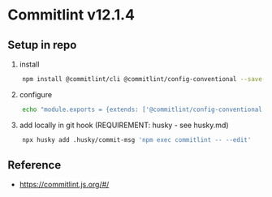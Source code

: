 # Commitlint v12.1.4

## Setup in repo

1. install

```bash
	npm install @commitlint/cli @commitlint/config-conventional --save-dev
```

2. configure

```bash
	echo "module.exports = {extends: ['@commitlint/config-conventional']}" > commitlint.config.js
```

3. add locally in git hook (REQUIREMENT: husky - see husky.md)

```bash
	npx husky add .husky/commit-msg 'npm exec commitlint -- --edit'
```

## Reference

- https://commitlint.js.org/#/
